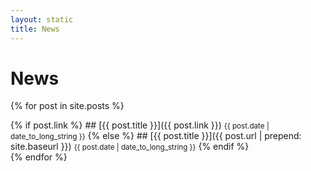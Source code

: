 ```yaml
---
layout: static
title: News
---
```


<h1>News</h1>

{% for post in site.posts %}
<section class="visual-section">
{% if post.link %}
## [{{ post.title }}]({{ post.link }}) <small>{{ post.date | date_to_long_string }}</small>
{% else %}
## [{{ post.title }}]({{ post.url | prepend: site.baseurl }}) <small>{{ post.date | date_to_long_string }}</small>
{% endif %}
</section>
{% endfor %}
